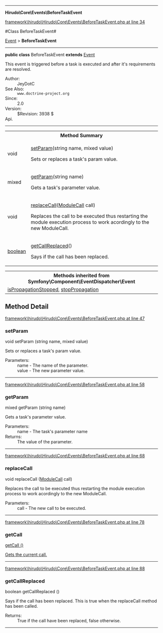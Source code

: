 

- - -

**Hirudo\Core\Events\BeforeTaskEvent**


<a href="https://github.com/JeyDotC/Hirudo/blob/master/framework/hirudo/Hirudo/Core/Events/BeforeTaskEvent.php#L34" target='_blank'>framework\hirudo\Hirudo\Core\Events\BeforeTaskEvent.php at line 34</a>

#Class BeforeTaskEvent#

<a href="https://github.com/JeyDotC/Hirudo-docs/blob/master/Symfony/Component/EventDispatcher/Event.md">Event</a>
 &gt; **BeforeTaskEvent**




- - -

<p><strong>public  class</strong> <span>BeforeTaskEvent</span>
<strong>extends</strong> <a href="https://github.com/JeyDotC/Hirudo-docs/blob/master/Symfony/Component/EventDispatcher/Event.md">Event</a>

</p>

<div class="comment" id="overview_description"><p>This event is triggered before a task is executed and after it's requirements
are resolved.</p></div>

<dl>
<dt>Author:</dt>
<dd>JeyDotC</dd>
<dt>See Also:</dt>
<dd><code>www.doctrine-project.org</code></dd>
<dt>Since:</dt>
<dd>2.0</dd>
<dt>Version:</dt>
<dd>$Revision: 3938 $</dd>
<dt>Api.</dt>
</dl>


<hr />

<table id="summary_method">
<tr><th colspan="2">Method Summary</th></tr>
<tr>
<td><span class='k'></span> <span class='nx'>void</span></td>
<td class="description"><p class="name"><a href="#setparam">setParam</a>(string name, mixed value)</p><p class="description">Sets or replaces a task's param value.</p></td>
</tr>
<tr>
<td><span class='k'></span> <span class='nx'>mixed</span></td>
<td class="description"><p class="name"><a href="#getparam">getParam</a>(string name)</p><p class="description">Gets a task's parameter value.</p></td>
</tr>
<tr>
<td><span class='k'></span> <span class='nx'>void</span></td>
<td class="description"><p class="name"><a href="#replacecall">replaceCall</a>(<a href="https://github.com/JeyDotC/Hirudo-docs/blob/master/Hirudo/Core/Context/ModuleCall.md">ModuleCall</a> call)</p><p class="description">Replaces the call to be executed thus restarting the module execution
process to work acordingly to the new ModuleCall.</p></td>
</tr>
<tr>
<td><span class='k'></span> <span class='nx'><a href='https://github.com/JeyDotC/Hirudo-docs/blob/master/Hirudo/Core/Events/BeforeTaskEvent.md#getCall>ModuleCall</a></span></td>
<td class="description"><p class="name"><a href="#getcall">getCall</a>()</p><p class="description">Gets the current call.</p></td>
</tr>
<tr>
<td><span class='k'></span> <span class='nx'>boolean</span></td>
<td class="description"><p class="name"><a href="#getcallreplaced">getCallReplaced</a>()</p><p class="description">Says if the call has been replaced. </p></td>
</tr>
</table>

<table class="inherit">
<tr><th colspan="2">Methods inherited from Symfony\Component\EventDispatcher\Event</th></tr>
<tr><td><a href="https://github.com/JeyDotC/Hirudo-docs/blob/master/Symfony/Component/EventDispatcher/Event.md#isPropagationStopped">isPropagationStopped</a>, <a href="https://github.com/JeyDotC/Hirudo-docs/blob/master/Symfony/Component/EventDispatcher/Event.md#stopPropagation">stopPropagation</a></td></tr></table>

<h2 id="detail_method">Method Detail</h2>

<a href="https://github.com/JeyDotC/Hirudo/blob/master/framework/hirudo/Hirudo/Core/Events/BeforeTaskEvent.php#L47" target='_blank'>framework\hirudo\Hirudo\Core\Events\BeforeTaskEvent.php at line 47</a>

<h3 id="setParam()">setParam</h3>
<span class='k'></span> <span class='nx'>void</span> <span class='nf'>setParam</span> (string name, mixed value)

<div class="details">
<p>Sets or replaces a task's param value.</p><dl>
<dt>Parameters:</dt>
<dd>name - The name of the parameter.</dd>
<dd>value - The new parameter value.</dd>
</dl>

</div>

- - -


<a href="https://github.com/JeyDotC/Hirudo/blob/master/framework/hirudo/Hirudo/Core/Events/BeforeTaskEvent.php#L58" target='_blank'>framework\hirudo\Hirudo\Core\Events\BeforeTaskEvent.php at line 58</a>

<h3 id="getParam()">getParam</h3>
<span class='k'></span> <span class='nx'>mixed</span> <span class='nf'>getParam</span> (string name)

<div class="details">
<p>Gets a task's parameter value.</p><dl>
<dt>Parameters:</dt>
<dd>name - The task's parameter name</dd>
<dt>Returns:</dt>
<dd>The value of the parameter.</dd>
</dl>

</div>

- - -


<a href="https://github.com/JeyDotC/Hirudo/blob/master/framework/hirudo/Hirudo/Core/Events/BeforeTaskEvent.php#L68" target='_blank'>framework\hirudo\Hirudo\Core\Events\BeforeTaskEvent.php at line 68</a>

<h3 id="replaceCall()">replaceCall</h3>
<span class='k'></span> <span class='nx'>void</span> <span class='nf'>replaceCall</span> (<a href="https://github.com/JeyDotC/Hirudo-docs/blob/master/Hirudo/Core/Context/ModuleCall.md">ModuleCall</a> call)

<div class="details">
<p>Replaces the call to be executed thus restarting the module execution
process to work acordingly to the new ModuleCall.</p><dl>
<dt>Parameters:</dt>
<dd>call - The new call to be executed.</dd>
</dl>

</div>

- - -


<a href="https://github.com/JeyDotC/Hirudo/blob/master/framework/hirudo/Hirudo/Core/Events/BeforeTaskEvent.php#L78" target='_blank'>framework\hirudo\Hirudo\Core\Events\BeforeTaskEvent.php at line 78</a>

<h3 id="getCall()">getCall</h3>
<span class='k'></span> <span class='nx'><a href='https://github.com/JeyDotC/Hirudo-docs/blob/master/Hirudo/Core/Events/BeforeTaskEvent.md#getCall>ModuleCall</a></span> <span class='nf'>getCall</span> ()

<div class="details">
<p>Gets the current call.</p>
</div>

- - -


<a href="https://github.com/JeyDotC/Hirudo/blob/master/framework/hirudo/Hirudo/Core/Events/BeforeTaskEvent.php#L88" target='_blank'>framework\hirudo\Hirudo\Core\Events\BeforeTaskEvent.php at line 88</a>

<h3 id="getCallReplaced()">getCallReplaced</h3>
<span class='k'></span> <span class='nx'>boolean</span> <span class='nf'>getCallReplaced</span> ()

<div class="details">
<p>Says if the call has been replaced. This is true when the
replaceCall method has been called.</p><dl>
<dt>Returns:</dt>
<dd>True if the call have been replaced, false otherwise.</dd>
</dl>

</div>

- - -

